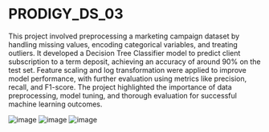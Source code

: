# PRODIGY_DS_03

This project involved preprocessing a marketing campaign dataset by handling missing values, encoding categorical variables, and treating outliers. It developed a Decision Tree Classifier model to predict client subscription to a term deposit, achieving an accuracy of around 90% on the test set. Feature scaling and log transformation were applied to improve model performance, with further evaluation using metrics like precision, recall, and F1-score. The project highlighted the importance of data preprocessing, model tuning, and thorough evaluation for successful machine learning outcomes.

![image](https://github.com/nadahamdy217/PRODIGY_DS_03/assets/115176121/f2aeb191-919f-4368-9b47-87b041da273a)
![image](https://github.com/nadahamdy217/PRODIGY_DS_03/assets/115176121/f866ac61-9de9-4cff-95b2-6ae20220b7cd)
![image](https://github.com/nadahamdy217/PRODIGY_DS_03/assets/115176121/eda456bd-815c-4749-abef-a5051dcd982f)
